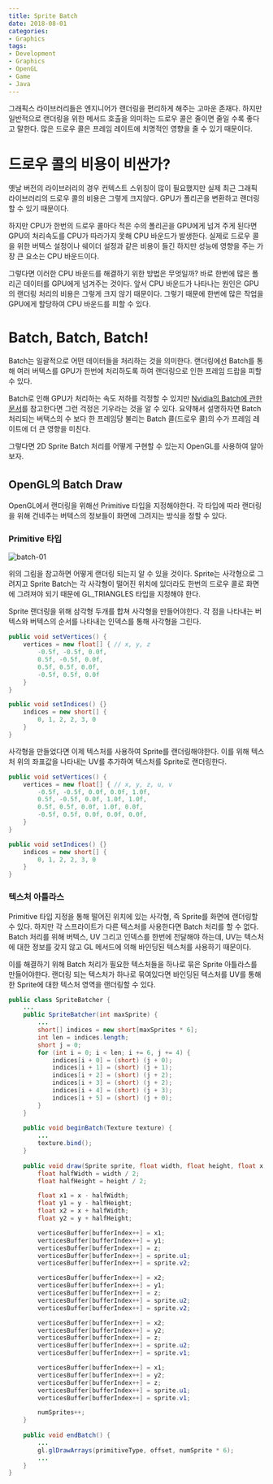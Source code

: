 ```yaml
---
title: Sprite Batch
date: 2018-08-01
categories:
- Graphics
tags:
- Development
- Graphics
- OpenGL
- Game
- Java
---
```


그래픽스 라이브러리들은 엔지니어가 랜더링을 편리하게 해주는 고마운 존재다. 하지만 일반적으로 랜더링을 위한 메서드 호출을 의미하는 드로우 콜은 줄이면 줄일 수록 좋다고 말한다. 많은 드로우 콜은 프레임 레이트에 치명적인 영향을 줄 수 있기 때문이다.

# 드로우 콜의 비용이 비싼가?

옛날 버전의 라이브러리의 경우 컨텍스트 스위칭이 많이 필요했지만 실제 최근 그래픽 라이브러리의 드로우 콜의 비용은 그렇게 크지않다. GPU가 폴리곤을 변환하고 랜더링할 수 있기 때문이다.

하지만 CPU가 한번의 드로우 콜마다 적은 수의 폴리곤을 GPU에게 넘겨 주게 된다면 GPU의 처리속도를 CPU가 따라가지 못해 CPU 바운드가 발생한다. 실제로 드로우 콜을 위한 버텍스 설정이나 쉐이더 설정과 같은 비용이 들긴 하지만 성능에 영향을 주는 가장 큰 요소는 CPU 바운드이다.

그렇다면 이러한 CPU 바운드를 해결하기 위한 방법은 무엇일까? 바로 한번에 많은 폴리곤 데이터를 GPU에게 넘겨주는 것이다. 앞서 CPU 바운드가 나타나는 원인은 GPU의 랜더링 처리의 비용은 그렇게 크지 않기 때문이다. 그렇기 때문에 한번에 많은 작업을 GPU에게 할당하여 CPU 바운드를 피할 수 있다.

# Batch, Batch, Batch!

Batch는 일괄적으로 어떤 데이터들을 처리하는 것을 의미한다. 랜더링에선 Batch를 통해 여러 버텍스를 GPU가 한번에 처리하도록 하여 랜더링으로 인한 프레임 드랍을 피할 수 있다.

Batch로 인해 GPU가 처리하는 속도 저하를 걱정할 수 있지만 [Nvidia의 Batch에 관한 문서](https://www.nvidia.com/docs/IO/8228/BatchBatchBatch.pdf)를 참고한다면 그런 걱정은 기우라는 것을 알 수 있다. 요약해서 설명하자면 Batch 처리되는 버택스의 수 보다 한 프레임당 불리는 Batch 콜(드로우 콜)의 수가 프레임 레이트에 더 큰 영향을 미친다.

그렇다면 2D Sprite Batch 처리를 어떻게 구현할 수 있는지 OpenGL를 사용하여 알아보자.

## OpenGL의 Batch Draw

OpenGL에서 랜더링을 위해선 Primitive 타입을 지정해야한다. 각 타입에 따라 랜더링을 위해 건네주는 버텍스의 정보들이 화면에 그려지는 방식을 정할 수 있다.

### Primitive 타입

![batch-01](https://user-images.githubusercontent.com/18159012/44219087-2021b580-a1b6-11e8-8eb1-f10eba7ff06e.png)

위의 그림을 참고하면 어떻게 랜더링 되는지 알 수 있을 것이다. Sprite는 사각형으로 그려지고 Sprite Batch는 각 사각형이 떨어진 위치에 있더라도 한번의 드로우 콜로 화면에 그려져야 되기 때문에 GL_TRIANGLES 타입을 지정해야 한다.

Sprite 랜더링을 위해 삼각형 두개를 합쳐 사각형을 만들어야한다. 각 점을 나타내는 버텍스와 버텍스의 순서를 나타내는 인덱스를 통해 사각형을 그린다.

```java
public void setVertices() {
    vertices = new float[] { // x, y, z
        -0.5f, -0.5f, 0.0f,
        0.5f, -0.5f, 0.0f,
        0.5f, 0.5f, 0.0f,
        -0.5f, 0.5f, 0.0f
    }
}

public void setIndices() {}
    indices = new short[] {
        0, 1, 2, 2, 3, 0
    }
}
```

사각형을 만들었다면 이제 텍스처를 사용하여 Sprite를 랜더링해야한다. 이를 위해 텍스처 위의 좌표값을 나타내는 UV를 추가하여 텍스처를 Sprite로 랜더링한다. 

```java
public void setVertices() {
    vertices = new float[] { // x, y, z, u, v
        -0.5f, -0.5f, 0.0f, 0.0f, 1.0f,
        0.5f, -0.5f, 0.0f, 1.0f, 1.0f,
        0.5f, 0.5f, 0.0f, 1.0f, 0.0f,
        -0.5f, 0.5f, 0.0f, 0.0f, 0.0f,
    }
}

public void setIndices() {}
    indices = new short[] {
        0, 1, 2, 2, 3, 0
    }
}
```

### 텍스처 아틀라스

Primitive 타입 지정을 통해 떨어진 위치에 있는 사각형, 즉 Sprite를 화면에 랜더링할 수 있다. 하지만 각 스프라이트가 다른 텍스처를 사용한다면 Batch 처리를 할 수 없다. Batch 처리를 위해 버텍스, UV 그리고 인덱스를 한번에 전달해야 하는데, UV는 텍스처에 대한 정보를 갖지 않고 GL 메서드에 의해 바인딩된 텍스처를 사용하기 때문이다.

이를 해결하기 위해 Batch 처리가 필요한 텍스처들을 하나로 묶은 Sprite 아틀라스를 만들어야한다. 랜더링 되는 텍스처가 하나로 묶여있다면 바인딩된 텍스처를 UV를 통해 한 Sprite에 대한 텍스처 영역을 랜더링할 수 있다.

```java
public class SpriteBatcher {
    ...
    public SpriteBatcher(int maxSprite) {
        ...
        short[] indices = new short[maxSprites * 6];
        int len = indices.length;
        short j = 0;
        for (int i = 0; i < len; i += 6, j += 4) {
            indices[i + 0] = (short) (j + 0);
            indices[i + 1] = (short) (j + 1);
            indices[i + 2] = (short) (j + 2);
            indices[i + 3] = (short) (j + 2);
            indices[i + 4] = (short) (j + 3);
            indices[i + 5] = (short) (j + 0);
        }
    }
    
    public void beginBatch(Texture texture) {
        ...
        texture.bind();
    }
    
    public void draw(Sprite sprite, float width, float height, float x, float y, float z) {
        float halfWidth = width / 2;
        float halfHeight = height / 2;

        float x1 = x - halfWidth;
        float y1 = y - halfHeight;
        float x2 = x + halfWidth;
        float y2 = y + halfHeight;

        verticesBuffer[bufferIndex++] = x1;
        verticesBuffer[bufferIndex++] = y1;
        verticesBuffer[bufferIndex++] = z;
        verticesBuffer[bufferIndex++] = sprite.u1;
        verticesBuffer[bufferIndex++] = sprite.v2;

        verticesBuffer[bufferIndex++] = x2;
        verticesBuffer[bufferIndex++] = y1;
        verticesBuffer[bufferIndex++] = z;
        verticesBuffer[bufferIndex++] = sprite.u2;
        verticesBuffer[bufferIndex++] = sprite.v2;

        verticesBuffer[bufferIndex++] = x2;
        verticesBuffer[bufferIndex++] = y2;
        verticesBuffer[bufferIndex++] = z;
        verticesBuffer[bufferIndex++] = sprite.u2;
        verticesBuffer[bufferIndex++] = sprite.v1;

        verticesBuffer[bufferIndex++] = x1;
        verticesBuffer[bufferIndex++] = y2;
        verticesBuffer[bufferIndex++] = z;
        verticesBuffer[bufferIndex++] = sprite.u1;
        verticesBuffer[bufferIndex++] = sprite.v1;

        numSprites++;
    }
    
    public void endBatch() {
        ...
        gl.glDrawArrays(primitiveType, offset, numSprite * 6);
        ...
    }
}
```

